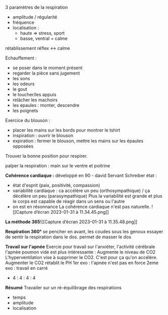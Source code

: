 3 paramètres de la respiration
- amplitude / régularité 
- fréquence
- localisation : 
	- haute => stress, sport
	- basse, ventral = calme

rétablissement réflex <-> calme

Echauffement : 
- se poser dans le moment présent
- regarder la pièce sans jugement
- les sons
- les odeurs
- le gout
- le toucher/les appuis
- relâcher les machoirs
- les epaules : monter, descendre
- les poignets

Exercice du blouson :
- placer les mains sur les bords pour montrer le tshirt
- inspiration : ouvrir le blouson
- expiration : fermer le blouson, mettre les mains sur les épaules opposées

Trouver la bonne position pour respirer.

palper la respiration :
main sur le ventre et poitrine

**Cohérence cardiaque :** 
développé en 90 - david Servant Schreiber
état : 
- état d'esprit (paix, positivité, compassion)
- variabilité cardiaque : ca accélère un peu (orthosympathique) / ça décélère un peu (parasympathique)
Plus la variabilité est grande et plus le corps est capable de réagir dans un sens ou l'autre
- on est en résonnance
La cohérence cardiaque n'est pas naturelle.
![[Capture d’écran 2023-01-31 à 11.34.45.png]]

**La méthode 365**![[Capture d’écran 2023-01-31 à 11.35.48.png]]

**Respiration 360°**
se pencher en avant, les coudes sous les genoux
essayer de sentir la respiration dans le dos.
permet de masser le dos

**Travail sur l'apnée**
Exercie pour travail sur l'anxiéter, l'activité cérébrale
l'apnée poumon vide est plus intéressante : Augmente le niveau de CO2 
L'hyperventilation vise à supprimer le CO2. C'est pour ça qu'on accélère.
Augmenter le CO2 rétablit le PH
1er exo : l'apnée n'est pas en force
2eme exo : travail en carré
- 4 : 4 : 4 : 4


**Résumé**
Travailer sur un ré-équilibrage des respirations
- temps 
- amplitude
- localisation


